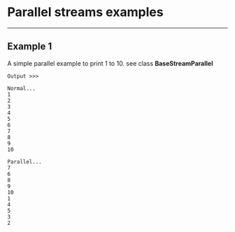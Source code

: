 
# Parallel streams examples
---

## Example 1 

A simple parallel example to print 1 to 10. see class **BaseStreamParallel**

```
Output >>>

Normal...
1
2
3
4
5
6
7
8
9
10

Parallel...
7
6
8
9
10
1
4
5
3
2
```

